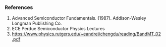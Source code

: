 ### References
1. Advanced Semiconductor Fundamentals. (1987). Addison-Wesley Longman Publishing Co.<br>
2. ECE Perdue Semiconductor Physics Lectures
3. https://www.physics.rutgers.edu/~eandrei/chengdu/reading/BandMT_02.pdf
